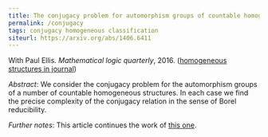```yaml
---
title: The conjugacy problem for automorphism groups of countable homogeneous structures
permalink: /conjugacy
tags: conjugacy homogeneous classification
siteurl: https://arxiv.org/abs/1406.6411
---
```


With Paul Ellis. *Mathematical logic quarterly*, 2016. ([homogeneous structures in journal](https://dx.doi.org/10.1002/malq.201500004))<!--more-->

*Abstract*: We consider the conjugacy problem for the automorphism groups of a number of countable homogeneous structures. In each case we find the precise complexity of the conjugacy relation in the sense of Borel reducibility.

*Further notes*: This article continues the work of [this one](/summer).
